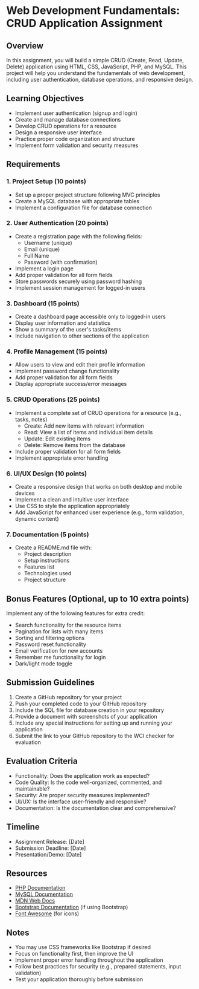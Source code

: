 # Web Development Fundamentals: CRUD Application Assignment

## Overview
In this assignment, you will build a simple CRUD (Create, Read, Update, Delete) application using HTML, CSS, JavaScript, PHP, and MySQL. This project will help you understand the fundamentals of web development, including user authentication, database operations, and responsive design.

## Learning Objectives
- Implement user authentication (signup and login)
- Create and manage database connections
- Develop CRUD operations for a resource
- Design a responsive user interface
- Practice proper code organization and structure
- Implement form validation and security measures

## Requirements

### 1. Project Setup (10 points)
- Set up a proper project structure following MVC principles
- Create a MySQL database with appropriate tables
- Implement a configuration file for database connection

### 2. User Authentication (20 points)
- Create a registration page with the following fields:
  - Username (unique)
  - Email (unique)
  - Full Name
  - Password (with confirmation)
- Implement a login page
- Add proper validation for all form fields
- Store passwords securely using password hashing
- Implement session management for logged-in users

### 3. Dashboard (15 points)
- Create a dashboard page accessible only to logged-in users
- Display user information and statistics
- Show a summary of the user's tasks/items
- Include navigation to other sections of the application

### 4. Profile Management (15 points)
- Allow users to view and edit their profile information
- Implement password change functionality
- Add proper validation for all form fields
- Display appropriate success/error messages

### 5. CRUD Operations (25 points)
- Implement a complete set of CRUD operations for a resource (e.g., tasks, notes)
  - Create: Add new items with relevant information
  - Read: View a list of items and individual item details
  - Update: Edit existing items
  - Delete: Remove items from the database
- Include proper validation for all form fields
- Implement appropriate error handling

### 6. UI/UX Design (10 points)
- Create a responsive design that works on both desktop and mobile devices
- Implement a clean and intuitive user interface
- Use CSS to style the application appropriately
- Add JavaScript for enhanced user experience (e.g., form validation, dynamic content)

### 7. Documentation (5 points)
- Create a README.md file with:
  - Project description
  - Setup instructions
  - Features list
  - Technologies used
  - Project structure

## Bonus Features (Optional, up to 10 extra points)
Implement any of the following features for extra credit:
- Search functionality for the resource items
- Pagination for lists with many items
- Sorting and filtering options
- Password reset functionality
- Email verification for new accounts
- Remember me functionality for login
- Dark/light mode toggle

## Submission Guidelines
1. Create a GitHub repository for your project
2. Push your completed code to your GitHub repository
3. Include the SQL file for database creation in your repository
4. Provide a document with screenshots of your application
5. Include any special instructions for setting up and running your application
6. Submit the link to your GitHub repository to the WCI checker for evaluation

## Evaluation Criteria
- Functionality: Does the application work as expected?
- Code Quality: Is the code well-organized, commented, and maintainable?
- Security: Are proper security measures implemented?
- UI/UX: Is the interface user-friendly and responsive?
- Documentation: Is the documentation clear and comprehensive?

## Timeline
- Assignment Release: [Date]
- Submission Deadline: [Date]
- Presentation/Demo: [Date]

## Resources
- [PHP Documentation](https://www.php.net/docs.php)
- [MySQL Documentation](https://dev.mysql.com/doc/)
- [MDN Web Docs](https://developer.mozilla.org/)
- [Bootstrap Documentation](https://getbootstrap.com/docs/) (if using Bootstrap)
- [Font Awesome](https://fontawesome.com/) (for icons)

## Notes
- You may use CSS frameworks like Bootstrap if desired
- Focus on functionality first, then improve the UI
- Implement proper error handling throughout the application
- Follow best practices for security (e.g., prepared statements, input validation)
- Test your application thoroughly before submission